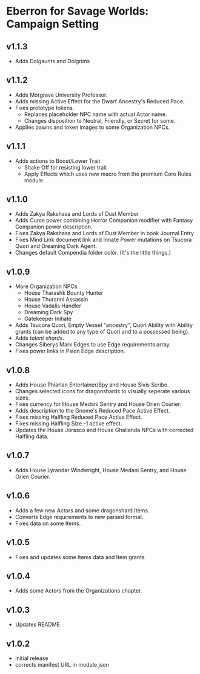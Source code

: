 # Eberron for Savage Worlds: Campaign Setting

## v1.1.3

- Adds Dolgaunts and Dolgrims

## v1.1.2

- Adds Morgrave University Professor.
- Adds missing Active Effect for the Dwarf Ancestry's Reduced Pace.
- Fixes prototype tokens.
  - Replaces placeholder NPC name with actual Actor name.
  - Changes disposition to Neutral, Friendly, or Secret for some.
- Applies pawns and token images to some Organization NPCs.

## v1.1.1

- Adds actions to Boost/Lower Trait
  - Shake Off for resisting lower trait
  - Apply Effects which uses new macro from the premium Core Rules module

## v1.1.0

- Adds Zakya Rakshasa and Lords of Dust Member
- Adds Curse power combining Horror Companion modifier with Fantasy Companion power description.
- Fixes Zakya Rakshasa and Lords of Dust Member in book Journal Entry
- Fixes Mind Link document link and Innate Power mutations on Tsucora Quori and Dreaming Dark Agent.
- Changes default Compendia folder color. (It's the little things.)

## v1.0.9

- More Organization NPCs
  - House Tharashk Bounty Hunter
  - House Thuranni Assassin
  - House Vadalis Handler
  - Dreaming Dark Spy
  - Gatekeeper Initiate
- Adds Tsucora Quori, Empty Vessel "ancestry", Quori Ability with Ability grants (can be added to any type of Quori and to a possessed being).
- Adds _talent shards_.
- Changes Siberys Mark Edges to use Edge requirements array.
- Fixes power links in Psion Edge description.

## v1.0.8

- Adds House Phiarlan Entertainer/Spy and House Sivis Scribe.
- Changes selected icons for dragonshards to visually seperate various sizes.
- Fixes currency for House Medani Sentry and House Orien Courier.
- Adds description to the Gnome's Reduced Pace Active Effect.
- Fixes missing Halfling Reduced Pace Active Effect.
- Fixes missing Halfling Size -1 active effect.
- Updates the House Jorasco and House Ghallanda NPCs with corrected Halfling data.

## v1.0.7

- Adds House Lyrandar Windwright, House Medani Sentry, and House Orien Courier.

## v1.0.6

- Adds a few new Actors and some dragonshard Items.
- Converts Edge requirements to new parsed format.
- Fixes data on some Items.

## v1.0.5

- Fixes and updates some Items data and Item grants.

## v1.0.4

- Adds some Actors from the Organizations chapter.

## v1.0.3

- Updates README

## v1.0.2

- initial release
- corrects manifest URL in module.json
